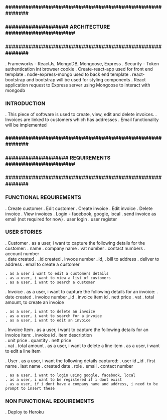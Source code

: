 ### ###################################################### ###
### ################### ARCHITECTURE ##################### ###
### ###################################################### ###

. Frameworks - ReactJs, MongoDB, Mongoose, Express
. Security - Token authentication int browser cookie
. Create-react-app used for front end template
. node-express-mongo used to back end template
. react-bootstrap and bootstrap will be used for styling components
. React application request to Express server using Mongoose to interact with mongodb

### INTRODUCTION ###

. This piece of software is used to create, view, edit and delete invoices. 
. Invoices are linked to customers which has addresses
. Email functionality will be implemented 

### ###################################################### ###
### ################### REQUIREMENTS ##################### ###
### ###################################################### ###

### FUNCTIONAL REQUIREMENTS ###
. Create customer
. Edit customer
. Create invoice
. Edit invoice
. Delete invoice
. View invoices
. Login - facebook, google, local
. send invoice as email (not required for now)
. user login
. user register

### USER STORIES ###

. Customer
    . as a user, i want to capture the following details for the customer:
        . name
        . company name
        . vat number
        . contact numbers
        . account number        
        . date created
        . _id created
        . invoce number _id,
        . bill to address
        . deliver to address
        . emal
        to create a customer

    . as a user i want to edit a customers details
    . as a user, i want to view a list of customers
    . as a user, i want to search a customer

. Invoice 
    . as a user, i want to capture the following details for an invoice:
        . date created
        . invoice number _id
        . invoice item id
        . nett price
        . vat 
        . total amount,
        to create an invoice

    . as a user, i want to delete an invoice
    . as a user, i want to search for a invoice
    . as a user, i want to edit an invoice

. Invoice Item
    . as a user, i want to capture the following details for an invoice item:
        . invoice id
        . item description        
        . unit price
        . quantity
        . nett price       
        . vat 
        . total amount
    . as a user, i want to delete a line item
    . as a user, i want to edit a line item
        
. User
    . as a user, i want the following details captured:
        . user id _id
        . first name
        . last name
        . created date
        . role
        . email
        . contact number
        
    . as a user, i want to login using google, facebook, local
    . as a user, i want to be registered if i dont exist
    . as a user, if i dont have a company name and address, i need to be prompt to insert these


### NON FUNCTIONAL REQUIREMENTS ###
. Deploy to Heroku